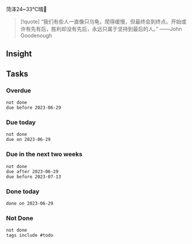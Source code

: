 菏泽24~33℃晴🔆

>[!quote] 
>“我们有些人一直像只乌龟，爬得缓慢，但最终会到终点。开始或许有先有后，胜利却没有先后，永远只属于坚持到最后的人。” ——John Goodenough

## Insight
<!--start of read-->


<!--end of read-->




## Tasks
### Overdue
```tasks
not done
due before 2023-06-29
```

### Due today
```tasks
not done
due on 2023-06-29
```

### Due in the next two weeks
```tasks
not done
due after 2023-06-29
due before 2023-07-13
```

### Done today
```tasks
done on 2023-06-29
```

### Not Done
```tasks
not done
tags include #todo
```
